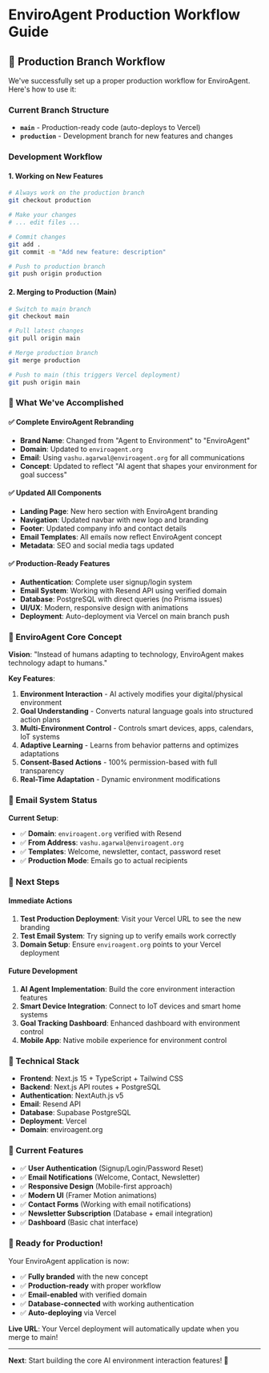 # EnviroAgent Production Workflow Guide

## 🚀 Production Branch Workflow

We've successfully set up a proper production workflow for EnviroAgent. Here's how to use it:

### Current Branch Structure
- **`main`** - Production-ready code (auto-deploys to Vercel)
- **`production`** - Development branch for new features and changes

### Development Workflow

#### 1. Working on New Features
```bash
# Always work on the production branch
git checkout production

# Make your changes
# ... edit files ...

# Commit changes
git add .
git commit -m "Add new feature: description"

# Push to production branch
git push origin production
```

#### 2. Merging to Production (Main)
```bash
# Switch to main branch
git checkout main

# Pull latest changes
git pull origin main

# Merge production branch
git merge production

# Push to main (this triggers Vercel deployment)
git push origin main
```

### 🎯 What We've Accomplished

#### ✅ Complete EnviroAgent Rebranding
- **Brand Name**: Changed from "Agent to Environment" to "EnviroAgent"
- **Domain**: Updated to `enviroagent.org`
- **Email**: Using `vashu.agarwal@enviroagent.org` for all communications
- **Concept**: Updated to reflect "AI agent that shapes your environment for goal success"

#### ✅ Updated All Components
- **Landing Page**: New hero section with EnviroAgent branding
- **Navigation**: Updated navbar with new logo and branding
- **Footer**: Updated company info and contact details
- **Email Templates**: All emails now reflect EnviroAgent concept
- **Metadata**: SEO and social media tags updated

#### ✅ Production-Ready Features
- **Authentication**: Complete user signup/login system
- **Email System**: Working with Resend API using verified domain
- **Database**: PostgreSQL with direct queries (no Prisma issues)
- **UI/UX**: Modern, responsive design with animations
- **Deployment**: Auto-deployment via Vercel on main branch push

### 🌟 EnviroAgent Core Concept

**Vision**: "Instead of humans adapting to technology, EnviroAgent makes technology adapt to humans."

**Key Features**:
1. **Environment Interaction** - AI actively modifies your digital/physical environment
2. **Goal Understanding** - Converts natural language goals into structured action plans
3. **Multi-Environment Control** - Controls smart devices, apps, calendars, IoT systems
4. **Adaptive Learning** - Learns from behavior patterns and optimizes adaptations
5. **Consent-Based Actions** - 100% permission-based with full transparency
6. **Real-Time Adaptation** - Dynamic environment modifications

### 📧 Email System Status

**Current Setup**:
- ✅ **Domain**: `enviroagent.org` verified with Resend
- ✅ **From Address**: `vashu.agarwal@enviroagent.org`
- ✅ **Templates**: Welcome, newsletter, contact, password reset
- ✅ **Production Mode**: Emails go to actual recipients

### 🚀 Next Steps

#### Immediate Actions
1. **Test Production Deployment**: Visit your Vercel URL to see the new branding
2. **Test Email System**: Try signing up to verify emails work correctly
3. **Domain Setup**: Ensure `enviroagent.org` points to your Vercel deployment

#### Future Development
1. **AI Agent Implementation**: Build the core environment interaction features
2. **Smart Device Integration**: Connect to IoT devices and smart home systems
3. **Goal Tracking Dashboard**: Enhanced dashboard with environment control
4. **Mobile App**: Native mobile experience for environment control

### 🔧 Technical Stack

- **Frontend**: Next.js 15 + TypeScript + Tailwind CSS
- **Backend**: Next.js API routes + PostgreSQL
- **Authentication**: NextAuth.js v5
- **Email**: Resend API
- **Database**: Supabase PostgreSQL
- **Deployment**: Vercel
- **Domain**: enviroagent.org

### 📱 Current Features

- ✅ **User Authentication** (Signup/Login/Password Reset)
- ✅ **Email Notifications** (Welcome, Contact, Newsletter)
- ✅ **Responsive Design** (Mobile-first approach)
- ✅ **Modern UI** (Framer Motion animations)
- ✅ **Contact Forms** (Working with email notifications)
- ✅ **Newsletter Subscription** (Database + email integration)
- ✅ **Dashboard** (Basic chat interface)

### 🎉 Ready for Production!

Your EnviroAgent application is now:
- ✅ **Fully branded** with the new concept
- ✅ **Production-ready** with proper workflow
- ✅ **Email-enabled** with verified domain
- ✅ **Database-connected** with working authentication
- ✅ **Auto-deploying** via Vercel

**Live URL**: Your Vercel deployment will automatically update when you merge to main!

---

**Next**: Start building the core AI environment interaction features! 🚀
